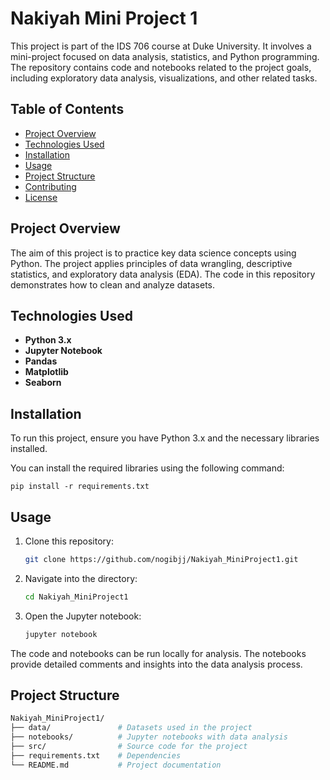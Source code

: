 
# Nakiyah Mini Project 1

This project is part of the IDS 706 course at Duke University. It involves a mini-project focused on data analysis, statistics, and Python programming. The repository contains code and notebooks related to the project goals, including exploratory data analysis, visualizations, and other related tasks.

## Table of Contents
- [Project Overview](#project-overview)
- [Technologies Used](#technologies-used)
- [Installation](#installation)
- [Usage](#usage)
- [Project Structure](#project-structure)
- [Contributing](#contributing)
- [License](#license)

## Project Overview
The aim of this project is to practice key data science concepts using Python. The project applies principles of data wrangling, descriptive statistics, and exploratory data analysis (EDA). The code in this repository demonstrates how to clean and analyze datasets.

## Technologies Used
- **Python 3.x**
- **Jupyter Notebook**
- **Pandas**
- **Matplotlib**
- **Seaborn**

## Installation
To run this project, ensure you have Python 3.x and the necessary libraries installed. 

You can install the required libraries using the following command:
```
pip install -r requirements.txt
```

## Usage
1. Clone this repository:
    ```bash
    git clone https://github.com/nogibjj/Nakiyah_MiniProject1.git
    ```
2. Navigate into the directory:
    ```bash
    cd Nakiyah_MiniProject1
    ```
3. Open the Jupyter notebook:
    ```bash
    jupyter notebook
    ```

The code and notebooks can be run locally for analysis. The notebooks provide detailed comments and insights into the data analysis process.

## Project Structure
```bash
Nakiyah_MiniProject1/
├── data/               # Datasets used in the project
├── notebooks/          # Jupyter notebooks with data analysis
├── src/                # Source code for the project
├── requirements.txt    # Dependencies
└── README.md           # Project documentation
```

